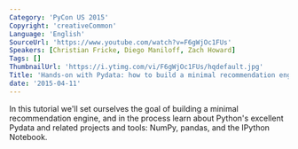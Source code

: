 ```yaml
---
Category: 'PyCon US 2015'
Copyright: 'creativeCommon'
Language: 'English'
SourceUrl: 'https://www.youtube.com/watch?v=F6gWjOc1FUs'
Speakers: [Christian Fricke, Diego Maniloff, Zach Howard]
Tags: []
ThumbnailUrl: 'https://i.ytimg.com/vi/F6gWjOc1FUs/hqdefault.jpg'
Title: 'Hands-on with Pydata: how to build a minimal recommendation engine.'
date: '2015-04-11'
---
```

In this tutorial we'll set ourselves the goal of building a minimal recommendation engine, and in the process learn about Python's excellent Pydata and related projects and tools: NumPy, pandas, and the IPython Notebook.


